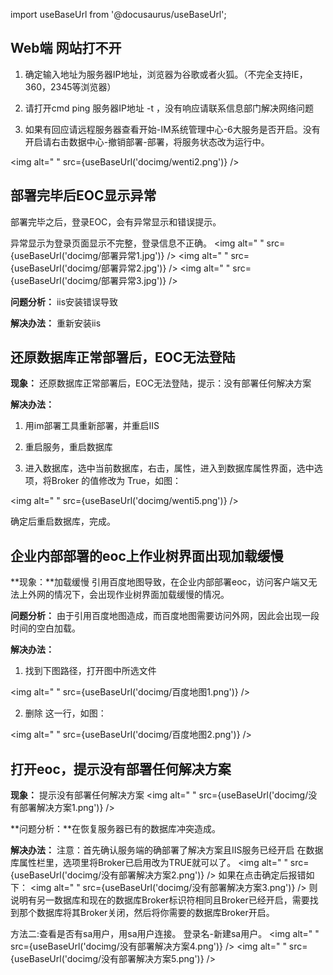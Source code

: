 import useBaseUrl from '@docusaurus/useBaseUrl';

## Web端 网站打不开

1. 确定输入地址为服务器IP地址，浏览器为谷歌或者火狐。（不完全支持IE，360，2345等浏览器）

2. 请打开cmd ping 服务器IP地址 -t ，没有响应请联系信息部门解决网络问题

3. 如果有回应请远程服务器查看开始-IM系统管理中心-6大服务是否开启。没有开启请右击数据中心-撤销部署-部署，将服务状态改为运行中。

<img alt=" " src={useBaseUrl('docimg/wenti2.png')} />

## 部署完毕后EOC显示异常

部署完毕之后，登录EOC，会有异常显示和错误提示。

异常显示为登录页面显示不完整，登录信息不正确。
<img alt=" " src={useBaseUrl('docimg/部署异常1.jpg')} />
<img alt=" " src={useBaseUrl('docimg/部署异常2.jpg')} />
<img alt=" " src={useBaseUrl('docimg/部署异常3.jpg')} />

**问题分析：** iis安装错误导致

**解决办法：** 重新安装iis

## 还原数据库正常部署后，EOC无法登陆

**现象：** 还原数据库正常部署后，EOC无法登陆，提示：没有部署任何解决方案

**解决办法：** 

1. 用im部署工具重新部署，并重启IIS

2. 重启服务，重启数据库

3. 进入数据库，选中当前数据库，右击，属性，进入到数据库属性界面，选中选项，将Broker 的值修改为 True，如图：

<img alt=" " src={useBaseUrl('docimg/wenti5.png')} />

确定后重启数据库，完成。

## 企业内部部署的eoc上作业树界面出现加载缓慢

**现象：**加载缓慢 引用百度地图导致，在企业内部部署eoc，访问客户端又无法上外网的情况下，会出现作业树界面加载缓慢的情况。

**问题分析：** 由于引用百度地图造成，而百度地图需要访问外网，因此会出现一段时间的空白加载。

**解决办法：** 

1. 找到下图路径，打开图中所选文件

<img alt=" " src={useBaseUrl('docimg/百度地图1.png')} />

2. 删除 <script type="text/javascript" src="https://api.map.baidu.com/api?v=2.0&ak=0qjXHcLh8et8XbPsRbBwxOGG0K6n8mAa"></script> 这一行，如图：

<img alt=" " src={useBaseUrl('docimg/百度地图2.png')} />

## 打开eoc，提示没有部署任何解决方案
**现象：** 提示没有部署任何解决方案
<img alt=" " src={useBaseUrl('docimg/没有部署解决方案1.png')} />

**问题分析：**在恢复服务器已有的数据库冲突造成。

**解决办法：** 注意：首先确认服务端的确部署了解决方案且IIS服务已经开启
在数据库属性栏里，选项里将Broker已启用改为TRUE就可以了。
<img alt=" " src={useBaseUrl('docimg/没有部署解决方案2.png')} />
如果在点击确定后报错如下：
<img alt=" " src={useBaseUrl('docimg/没有部署解决方案3.png')} />
则说明有另一数据库和现在的数据库Broker标识符相同且Broker已经开启，需要找到那个数据库将其Broker关闭，然后将你需要的数据库Broker开启。



方法二:查看是否有sa用户，用sa用户连接。
登录名-新建sa用户。
<img alt=" " src={useBaseUrl('docimg/没有部署解决方案4.png')} />
<img alt=" " src={useBaseUrl('docimg/没有部署解决方案5.png')} />